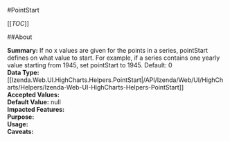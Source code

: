 #PointStart

[[_TOC_]]

##About

**Summary:**  If no x values are given for the points in a series, pointStart defines on what value to start. For example, if a series contains one yearly value starting from 1945, set pointStart to 1945. Default: 0   
**Data Type:** [[Izenda.Web.UI.HighCharts.Helpers.PointStart|/API/Izenda/Web/UI/HighCharts/Helpers/Izenda-Web-UI-HighCharts-Helpers-PointStart]]  
**Accepted Values:**   
**Default Value:** null  
**Impacted Features:**   
**Purpose:**   
**Usage:**   
**Caveats:**   

